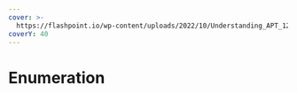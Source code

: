 ```yaml
---
cover: >-
  https://flashpoint.io/wp-content/uploads/2022/10/Understanding_APT_1200x628-1-1024x536.png
coverY: 40
---
```


# Enumeration

